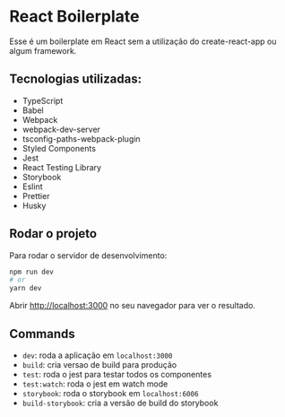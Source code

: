 # React Boilerplate

Esse é um boilerplate em React sem a utilização do create-react-app ou algum framework.

## Tecnologias utilizadas:

- TypeScript
- Babel
- Webpack
- webpack-dev-server
- tsconfig-paths-webpack-plugin
- Styled Components
- Jest
- React Testing Library
- Storybook
- Eslint
- Prettier
- Husky

## Rodar o projeto

Para rodar o servidor de desenvolvimento:

```bash
npm run dev
# or
yarn dev
```

Abrir [http://localhost:3000](http://localhost:3000) no seu navegador para ver o resultado.

## Commands

- `dev`: roda a aplicação em `localhost:3000`
- `build`: cria versao de build para produção
- `test`: roda o jest para testar todos os componentes
- `test:watch`: roda o jest em watch mode
- `storybook`: roda o storybook em `localhost:6006`
- `build-storybook`: cria a versão de build do storybook
